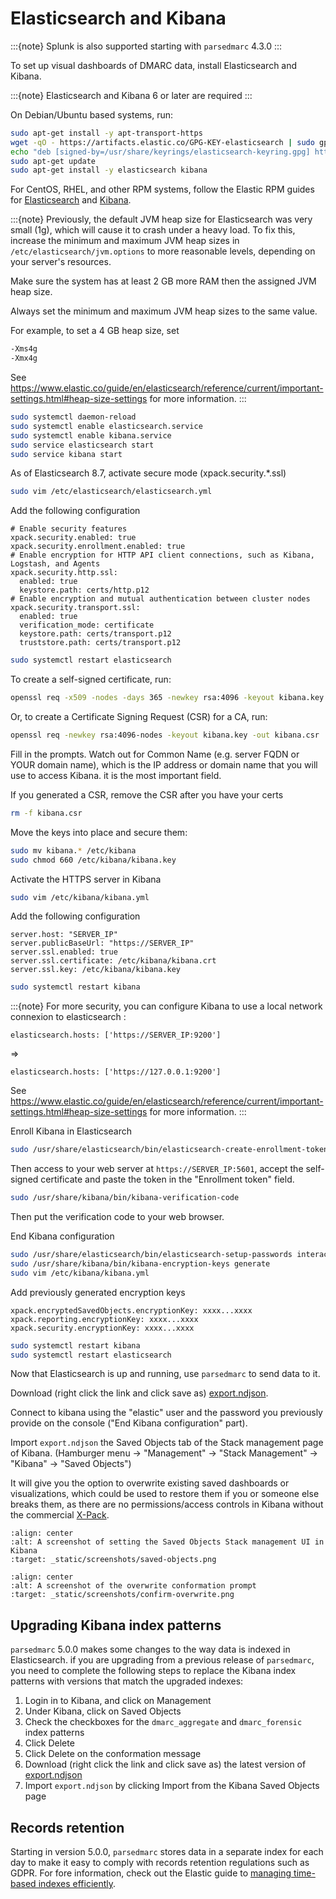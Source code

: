 # Elasticsearch and Kibana

:::{note}
Splunk is also supported starting with `parsedmarc` 4.3.0
:::

To set up visual dashboards of DMARC data, install Elasticsearch and Kibana.

:::{note}
Elasticsearch and Kibana 6 or later are required
:::

On Debian/Ubuntu based systems, run:

```bash
sudo apt-get install -y apt-transport-https
wget -qO - https://artifacts.elastic.co/GPG-KEY-elasticsearch | sudo gpg --dearmor -o /usr/share/keyrings/elasticsearch-keyring.gpg
echo "deb [signed-by=/usr/share/keyrings/elasticsearch-keyring.gpg] https://artifacts.elastic.co/packages/8.x/apt stable main" | sudo tee /etc/apt/sources.list.d/elastic-8.x.list
sudo apt-get update
sudo apt-get install -y elasticsearch kibana
```

For CentOS, RHEL, and other RPM systems, follow the Elastic RPM guides for
[Elasticsearch] and [Kibana].

:::{note}
Previously, the default JVM heap size for Elasticsearch was very small (1g),
which will cause it to crash under a heavy load. To fix this, increase the
minimum and maximum JVM heap sizes in `/etc/elasticsearch/jvm.options` to
more reasonable levels, depending on your server's resources.

Make sure the system has at least 2 GB more RAM then the assigned JVM
heap size.

Always set the minimum and maximum JVM heap sizes to the same
value.

For example, to set a 4 GB heap size, set

```bash
-Xms4g
-Xmx4g
```

See <https://www.elastic.co/guide/en/elasticsearch/reference/current/important-settings.html#heap-size-settings>
for more information.
:::

```bash
sudo systemctl daemon-reload
sudo systemctl enable elasticsearch.service
sudo systemctl enable kibana.service
sudo service elasticsearch start
sudo service kibana start
```

As of Elasticsearch 8.7, activate secure mode (xpack.security.*.ssl)

```bash
sudo vim /etc/elasticsearch/elasticsearch.yml
```

Add the following configuration

```text
# Enable security features
xpack.security.enabled: true
xpack.security.enrollment.enabled: true
# Enable encryption for HTTP API client connections, such as Kibana, Logstash, and Agents
xpack.security.http.ssl:
  enabled: true
  keystore.path: certs/http.p12
# Enable encryption and mutual authentication between cluster nodes
xpack.security.transport.ssl:
  enabled: true
  verification_mode: certificate
  keystore.path: certs/transport.p12
  truststore.path: certs/transport.p12
```

```bash
sudo systemctl restart elasticsearch
```

To create a self-signed certificate, run:

```bash
openssl req -x509 -nodes -days 365 -newkey rsa:4096 -keyout kibana.key -out kibana.crt
```

Or, to create a Certificate Signing Request (CSR) for a CA, run:

```bash
openssl req -newkey rsa:4096-nodes -keyout kibana.key -out kibana.csr
```

Fill in the prompts. Watch out for Common Name (e.g. server FQDN or YOUR
domain name), which is the IP address or domain name that you will use to access Kibana. it is the most important field.

If you generated a CSR, remove the CSR after you have your certs

```bash
rm -f kibana.csr
```

Move the keys into place and secure them:

```bash
sudo mv kibana.* /etc/kibana
sudo chmod 660 /etc/kibana/kibana.key
```

Activate the HTTPS server in Kibana

```bash
sudo vim /etc/kibana/kibana.yml
```

Add the following configuration

```text
server.host: "SERVER_IP"
server.publicBaseUrl: "https://SERVER_IP"
server.ssl.enabled: true
server.ssl.certificate: /etc/kibana/kibana.crt
server.ssl.key: /etc/kibana/kibana.key
```

```bash
sudo systemctl restart kibana
```

:::{note}
For more security, you can configure Kibana to use a local network connexion
to elasticsearch :
```text
elasticsearch.hosts: ['https://SERVER_IP:9200']
```
=> 
```text
elasticsearch.hosts: ['https://127.0.0.1:9200']
```

See <https://www.elastic.co/guide/en/elasticsearch/reference/current/important-settings.html#heap-size-settings>
for more information.
:::

Enroll Kibana in Elasticsearch

```bash
sudo /usr/share/elasticsearch/bin/elasticsearch-create-enrollment-token -s kibana
```

Then access to your web server at `https://SERVER_IP:5601`, accept the self-signed
certificate and paste the token in the "Enrollment token" field.

```bash
sudo /usr/share/kibana/bin/kibana-verification-code
```

Then put the verification code to your web browser.

End Kibana configuration

```bash
sudo /usr/share/elasticsearch/bin/elasticsearch-setup-passwords interactive
sudo /usr/share/kibana/bin/kibana-encryption-keys generate
sudo vim /etc/kibana/kibana.yml
```

Add previously generated encryption keys

```text
xpack.encryptedSavedObjects.encryptionKey: xxxx...xxxx
xpack.reporting.encryptionKey: xxxx...xxxx
xpack.security.encryptionKey: xxxx...xxxx
```

```bash
sudo systemctl restart kibana
sudo systemctl restart elasticsearch
```

Now that Elasticsearch is up and running, use `parsedmarc` to send data to
it.

Download (right click the link and click save as) [export.ndjson].

Connect to kibana using the "elastic" user and the password you previously provide
on the console ("End Kibana configuration" part).

Import `export.ndjson` the Saved Objects tab of the Stack management
page of Kibana. (Hamburger menu -> "Management" -> "Stack Management" ->
"Kibana" -> "Saved Objects")

It will give you the option to overwrite existing saved dashboards or
visualizations, which could be used to restore them if you or someone else
breaks them, as there are no permissions/access controls in Kibana without
the commercial [X-Pack].

```{image} _static/screenshots/saved-objects.png
:align: center
:alt: A screenshot of setting the Saved Objects Stack management UI in Kibana
:target: _static/screenshots/saved-objects.png
```

```{image} _static/screenshots/confirm-overwrite.png
:align: center
:alt: A screenshot of the overwrite conformation prompt
:target: _static/screenshots/confirm-overwrite.png
```

## Upgrading Kibana index patterns

`parsedmarc` 5.0.0 makes some changes to the way data is indexed in
Elasticsearch. if you are upgrading from a previous release of
`parsedmarc`, you need to complete the following steps to replace the
Kibana index patterns with versions that match the upgraded indexes:

1. Login in to Kibana, and click on Management
2. Under Kibana, click on Saved Objects
3. Check the checkboxes for the `dmarc_aggregate` and `dmarc_forensic`
   index patterns
4. Click Delete
5. Click Delete on the conformation message
6. Download (right click the link and click save as)
   the latest version of [export.ndjson]
7. Import `export.ndjson` by clicking Import from the Kibana
   Saved Objects page

## Records retention

Starting in version 5.0.0, `parsedmarc` stores data in a separate
index for each day to make it easy to comply with records
retention regulations such as GDPR. For fore information,
check out the Elastic guide to [managing time-based indexes efficiently](https://www.elastic.co/blog/managing-time-based-indices-efficiently).

[elasticsearch]: https://www.elastic.co/guide/en/elasticsearch/reference/current/rpm.html
[export.ndjson]: https://raw.githubusercontent.com/domainaware/parsedmarc/master/kibana/export.ndjson
[kibana]: https://www.elastic.co/guide/en/kibana/current/rpm.html
[x-pack]: https://www.elastic.co/products/x-pack
